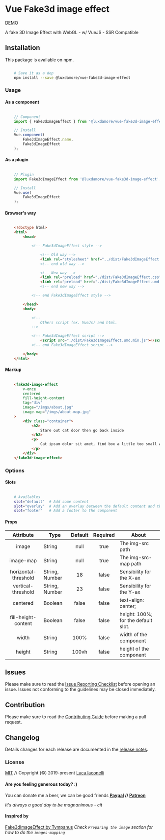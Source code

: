 # Vue Fake3d image effect

[DEMO](https://luxdamore.github.io/vue-fake3d-image-effect)

A fake 3D Image Effect with WebGL - w/ VueJS - SSR Compatible

## Installation

This package is available on npm.

```bash

    # Save it as a dep
    npm install --save @luxdamore/vue-fake3d-image-effect

```

### Usage

#### As a component

```js

    // Component
    import { Fake3dImageEffect } from '@luxdamore/vue-fake3d-image-effect';

    // Install
    Vue.component(
        Fake3dImageEffect.name,
        Fake3dImageEffect
    );

```

#### As a plugin

```js

    // Plugin
    import Fake3dImageEffect from '@luxdamore/vue-fake3d-image-effect';

    // Install
    Vue.use(
        Fake3dImageEffect
    );

```

#### Browser's way

```html

    <!doctype html>
    <html>
        <head>

            <!-- Fake3dImageEffect style -->

                <!-- Old way -->
                <link rel="stylesheet" href="../dist/Fake3dImageEffect.css" />
                <!-- end old way -->

                <!-- New way -->
                <link rel="preload" href="./dist/Fake3dImageEffect.css" as="style" onload="this.rel='stylesheet'" />
                <link rel="preload" href="./dist/Fake3dImageEffect.umd.min.js" as="script" />
                <!-- end new way -->

            <!-- end Fake3dImageEffect style -->

        </head>
        <body>

            <!--
                Others script (ex. VueJs) and html.
            -->

            <!-- Fake3dImageEffect script -->
                <script src="./dist/Fake3dImageEffect.umd.min.js"></script>
            <!-- end Fake3dImageEffect script -->

        </body>
    </html>

```

#### Markup

```html

    <fake3d-image-effect
        v-once
        centered
        fill-height-content
        tag="div"
        image="/imgs/about.jpg"
        image-map="/imgs/about-map.jpg"
    >
        <div class="container">
            <h2>
                Stare out cat door then go back inside
            </h2>
            <p>
                Cat ipsum dolor sit amet, find box a little too small and curl up with fur hanging out,lick left leg for ninety minutes, still dirty. Stand in doorway, unwilling to chose whether to stay in or go out unwrap toilet paper i vomit in the bed in the middle of the night. Find empty spot in cupboard and sleep all day suddenly go on wild-eyed crazy rampage but walk on keyboard demand to have some of whatever the human is cooking, then sniff the offering and walk away. Cat slap dog in face lick plastic bags so cats woo and refuse to leave cardboard box and wack the mini furry mouse if it fits, i sits.
            </p>
        </div>
    </fake3d-image-effect>

```

### Options

#### Slots

```bash

    # Availables
    slot="default"  # Add some content
    slot="overlay"  # Add an overlay between the default content and the background image
    slot="footer"   # Add a footer to the component

```

#### Props

| Attribute | Type | Default | Required | About |
|:--------------------:|--------------------|:-------:|:--------:|-------------------------------------|
| image | String | null | true | The img-src path |
| image-map | String | null | true | The img-src-map path |
| horizontal-threshold | String, Number | 18 | false | Sensibility for the X-ax |
| vertical-threshold | String, Number | 23 | false | Sensibility for the Y-ax |
| centered | Boolean | false | false | text-align: center; |
| fill-height-content | Boolean | false | false | height: 100%; for the default slot. |
| width | String | 100% | false | width of the component |
| height | String | 100vh | false | height of the component |

## Issues

Please make sure to read the [Issue Reporting Checklist](https://github.com/LuXDAmore/vue-fake3d-image-effect/blob/master/.github/ISSUE_TEMPLATE/bug_report.md) before opening an issue. Issues not conforming to the guidelines may be closed immediately.

## Contribution

Please make sure to read the [Contributing Guide](https://github.com/LuXDAmore/vue-fake3d-image-effect/blob/master/.github/ISSUE_TEMPLATE/feature_request.md) before making a pull request.

## Changelog

Details changes for each release are documented in the [release notes](https://github.com/LuXDAmore/vue-fake3d-image-effect/blob/master/CHANGELOG.md).

### License

[MIT](http://opensource.org/licenses/MIT) // Copyright (©) 2019-present [Luca Iaconelli](https://lucaiaconelli.it)

#### Are you feeling generous today?  :)

You can donate me a beer, we can be good friends
__[Paypal](https://www.paypal.me/luxdamore) // [Patreon](https://www.patreon.com/luxdamore)__

_It's always a good day to be magnanimous - cit_

#### Inspired by

[Fake3dImageEffect by Tympanus](https://tympanus.net/codrops/2019/02/20/how-to-create-a-fake-3d-image-effect-with-webgl/)
_Check `Preparing the image` section for how to do the `images-mapping`_

